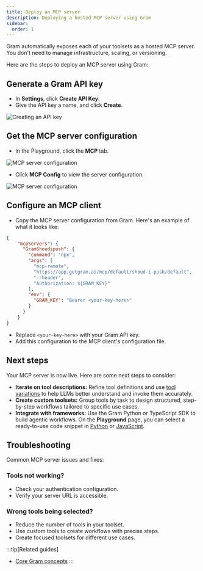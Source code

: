 ```yaml
---
title: Deploy an MCP server
description: Deploying a hosted MCP server using Gram
sidebar:
  order: 1
---
```


Gram automatically exposes each of your toolsets as a hosted MCP server. You don't need to manage infrastructure, scaling, or versioning.

Here are the steps to deploy an MCP server using Gram:

## Generate a Gram API key

- In **Settings**, click **Create API Key**.
- Give the API key a name, and click **Create**.

![Creating an API key](/img/guides/04-adding-api-key.png)

## Get the MCP server configuration

- In the Playground, click the **MCP** tab.

![MCP server configuration](/img/guides/04-mcp-server-configuration.png)

- Click **MCP Config** to view the server configuration.

![MCP server configuration](/img/guides/04-mcp-config-gram.png)

## Configure an MCP client

- Copy the MCP server configuration from Gram. Here's an example of what it looks like:

```json
{
    "mcpServers": {
      "GramShoudipush": {
        "command": "npx",
        "args": [
          "mcp-remote",
          "https://app.getgram.ai/mcp/default/shoud-i-push/default",
          "--header",
          "Authorization: ${GRAM_KEY}"
        ],
        "env": {
          "GRAM_KEY": "Bearer <your-key-here>"
        }
      }
    }
}
```

- Replace `<your-key-here>` with your Gram API key.
- Add this configuration to the MCP client's configuration file.

## Next steps

Your MCP server is now live. Here are some next steps to consider:

- **Iterate on tool descriptions:** Refine tool definitions and use [tool variations](/concepts/tool-variations) to help LLMs better understand and invoke them accurately.
- **Create custom toolsets:** Group tools by task to design structured, step-by-step workflows tailored to specific use cases.
- **Integrate with frameworks:** Use the Gram Python or TypeScript SDK to build agentic workflows. On the **Playground** page, you can select a ready-to-use code snippet in [Python](https://pypi.org/project/gram-ai/) or [JavaScript](https://www.npmjs.com/package/@gram-ai/sdk).

## Troubleshooting

Common MCP server issues and fixes:

### Tools not working?

- Check your authentication configuration.
- Verify your server URL is accessible.

### Wrong tools being selected?

- Reduce the number of tools in your toolset.
- Use custom tools to create workflows with precise steps.
- Create focused toolsets for different use cases.

:::tip[Related guides]
- [Core Gram concepts](/blog/gram-concepts)
:::
